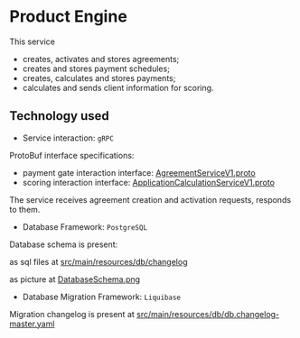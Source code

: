 # Product Engine

This service

- creates, activates and stores agreements;
- creates and stores payment schedules;
- creates, calculates and stores payments;
- calculates and sends client information for scoring.

## Technology used

- Service interaction: `gRPC`

ProtoBuf interface specifications:

- payment gate interaction interface:
  [AgreementServiceV1.proto](../src/main/proto/pg/AgreementServiceV1.proto)
- scoring interaction interface:
  [ApplicationCalculationServiceV1.proto](../src/main/proto/scoring/ApplicationCalculationServiceV1.proto)

The service receives agreement creation and activation requests, responds to them.

- Database Framework: `PostgreSQL`

Database schema is present:

as sql files at [src/main/resources/db/changelog](../src/main/resources/db/changelog)

as picture at [DatabaseSchema.png](DatabaseSchema.png)

- Database Migration Framework: `Liquibase`

Migration changelog is present at
[src/main/resources/db/db.changelog-master.yaml](../src/main/resources/db/db.changelog-master.yaml)